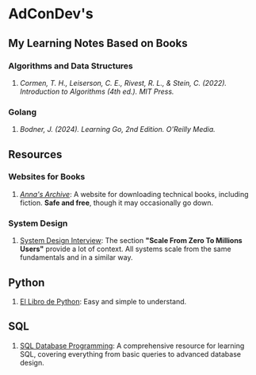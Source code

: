 # AdConDev's 

## My Learning Notes Based on Books

### Algorithms and Data Structures

1. *Cormen, T. H., Leiserson, C. E., Rivest, R. L., & Stein, C. (2022). Introduction to Algorithms (4th ed.). MIT Press.*

### Golang

1. *Bodner, J. (2024). Learning Go, 2nd Edition. O'Reilly Media.*

## Resources

### Websites for Books

1. [*Anna's Archive*](https://annas-archive.org/): A website for downloading technical books, including fiction. **Safe and free**, though it may occasionally go down.

### System Design

1. [System Design Interview](https://bytebytego.com/courses/system-design-interview/scale-from-zero-to-millions-of-users): The section **"Scale From Zero To Millions Users"** provide a lot of context. All systems scale from the same fundamentals and in a similar way.

## Python

1. [El Libro de Python](https://ellibrodepython.com/): Easy and simple to understand.

## SQL

1. [SQL Database Programming](https://www.fehily.com/sql.html): A comprehensive resource for learning SQL, covering everything from basic queries to advanced database design.
